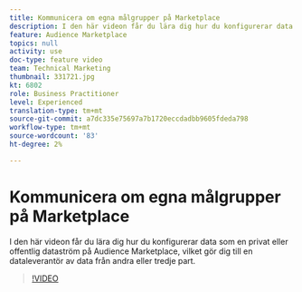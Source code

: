 ```yaml
---
title: Kommunicera om egna målgrupper på Marketplace
description: I den här videon får du lära dig hur du konfigurerar data som en privat eller offentlig dataström på Audience Marketplace, vilket gör dig till en dataleverantör av data från andra eller tredje part.
feature: Audience Marketplace
topics: null
activity: use
doc-type: feature video
team: Technical Marketing
thumbnail: 331721.jpg
kt: 6802
role: Business Practitioner
level: Experienced
translation-type: tm+mt
source-git-commit: a7dc335e75697a7b1720eccdadbb9605fdeda798
workflow-type: tm+mt
source-wordcount: '83'
ht-degree: 2%

---
```



# Kommunicera om egna målgrupper på Marketplace

I den här videon får du lära dig hur du konfigurerar data som en privat eller offentlig dataström på Audience Marketplace, vilket gör dig till en dataleverantör av data från andra eller tredje part.

>[!VIDEO](https://video.tv.adobe.com/v/331721/?quality=12&learn=on)
